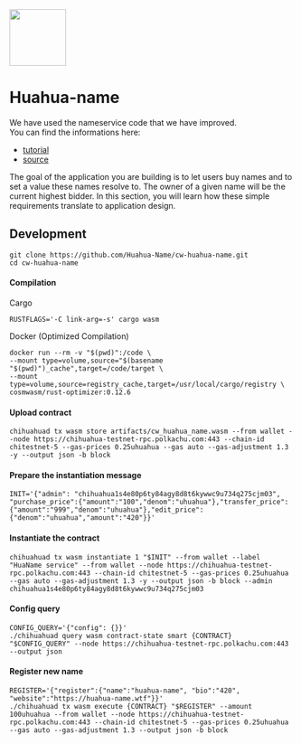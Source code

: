  
<img src="https://user-images.githubusercontent.com/1071490/205506995-0a4638dc-cd32-4b9a-a6e7-66bb67f55551.jpg" width="100" height="100" />   

# Huahua-name

We have used the nameservice code that we have improved.  
You can find the informations here:  
- [tutorial](https://docs.cosmwasm.com/tutorials/name-service/intro)  
- [source](https://github.com/deus-labs/cw-contracts/tree/main/contracts/nameservice)  

The goal of the application you are building is to let users buy names and to set a value these names resolve to.
The owner of a given name will be the current highest bidder. In this section, you will learn how these simple
 requirements translate to application design.

## Development

    git clone https://github.com/Huahua-Name/cw-huahua-name.git
	cd cw-huahua-name

#### Compilation

Cargo

    RUSTFLAGS='-C link-arg=-s' cargo wasm

Docker (Optimized Compilation)

    docker run --rm -v "$(pwd)":/code \  
    --mount type=volume,source="$(basename "$(pwd)")_cache",target=/code/target \  
    --mount type=volume,source=registry_cache,target=/usr/local/cargo/registry \  
    cosmwasm/rust-optimizer:0.12.6

#### Upload contract

    chihuahuad tx wasm store artifacts/cw_huahua_name.wasm --from wallet --node https://chihuahua-testnet-rpc.polkachu.com:443 --chain-id chitestnet-5 --gas-prices 0.25uhuahua --gas auto --gas-adjustment 1.3 -y --output json -b block 
    
#### Prepare the instantiation message

    INIT='{"admin": "chihuahua1s4e80p6ty84agy8d8t6kywwc9u734q275cjm03", "purchase_price":{"amount":"100","denom":"uhuahua"},"transfer_price":{"amount":"999","denom":"uhuahua"},"edit_price":{"denom":"uhuahua","amount":"420"}}'

#### Instantiate the contract

    chihuahuad tx wasm instantiate 1 "$INIT" --from wallet --label "HuaName service" --from wallet --node https://chihuahua-testnet-rpc.polkachu.com:443 --chain-id chitestnet-5 --gas-prices 0.25uhuahua --gas auto --gas-adjustment 1.3 -y --output json -b block --admin chihuahua1s4e80p6ty84agy8d8t6kywwc9u734q275cjm03

#### Config query

    CONFIG_QUERY='{"config": {}}'
    ./chihuahuad query wasm contract-state smart {CONTRACT} "$CONFIG_QUERY" --node https://chihuahua-testnet-rpc.polkachu.com:443 --output json

#### Register new name

    REGISTER='{"register":{"name":"huahua-name", "bio":"420", "website":"https://huahua-name.wtf"}}'
    ./chihuahuad tx wasm execute {CONTRACT} "$REGISTER" --amount 100uhuahua --from wallet --node https://chihuahua-testnet-rpc.polkachu.com:443 --chain-id chitestnet-5 --gas-prices 0.25uhuahua --gas auto --gas-adjustment 1.3 --output json -b block
